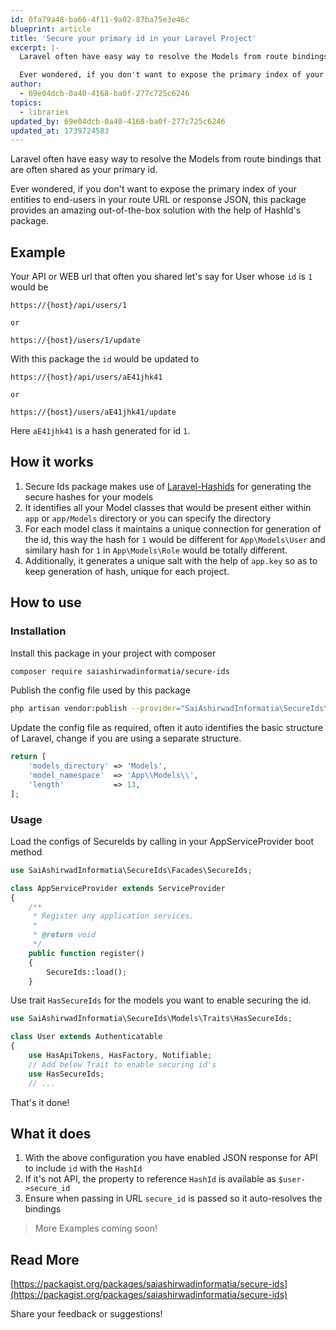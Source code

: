 ```yaml
---
id: 0fa79a48-ba66-4f11-9a02-87ba75e3e46c
blueprint: article
title: 'Secure your primary id in your Laravel Project'
excerpt: |-
  Laravel often have easy way to resolve the Models from route bindings that are often shared as your primary id.

  Ever wondered, if you don't want to expose the primary index of your entities to end-users in your route URL or response JSON, this package provides an amazing out-of-the-box solution with the help of HashId's package.
author:
  - 69e04dcb-0a40-4168-ba0f-277c725c6246
topics:
  - libraries
updated_by: 69e04dcb-0a40-4168-ba0f-277c725c6246
updated_at: 1739724583
---
```

Laravel often have easy way to resolve the Models from route bindings that are often shared as your primary id.

Ever wondered, if you don't want to expose the primary index of your entities to end-users in your route URL or response JSON, this package provides an amazing out-of-the-box solution with the help of HashId's package.

## Example

Your API or WEB url that often you shared let's say for User whose `id` is `1` would be

```
https://{host}/api/users/1

or

https://{host}/users/1/update
```

With this package the `id` would be updated to

```
https://{host}/api/users/aE41jhk41

or

https://{host}/users/aE41jhk41/update
```

Here `aE41jhk41` is a hash generated for id `1`.
## How it works

1. Secure Ids package makes use of [Laravel-Hashids](https://github.com/vinkla/laravel-hashids) for generating the secure hashes for your models
2. It identifies all your Model classes that would be present either within `app` or `app/Models` directory or you can specify the directory
3. For each model class it maintains a unique connection for generation of the id, this way the hash for `1` would be different for `App\Models\User` and similary hash for `1` in `App\Models\Role` would be totally different.
4. Additionally, it generates a unique salt with the help of `app.key` so as to keep generation of hash, unique for each project.

## How to use

### Installation

Install this package in your project with composer

```bash
composer require saiashirwadinformatia/secure-ids
```

Publish the config file used by this package

```bash
php artisan vendor:publish --provider="SaiAshirwadInformatia\SecureIds\SecureIdsServiceProvider"
```

Update the config file as required, often it auto identifies the basic structure of Laravel, change if you are using a separate structure.

```php
return [
    'models_directory' => 'Models',
    'model_namespace'  => 'App\\Models\\',
    'length'           => 13,
];
```

### Usage

Load the configs of SecureIds by calling in your AppServiceProvider boot method

```php
use SaiAshirwadInformatia\SecureIds\Facades\SecureIds;

class AppServiceProvider extends ServiceProvider
{
    /**
     * Register any application services.
     *
     * @return void
     */
    public function register()
    {
        SecureIds::load();
    }
```

Use trait `HasSecureIds` for the models you want to enable securing the id.

```php
use SaiAshirwadInformatia\SecureIds\Models\Traits\HasSecureIds;

class User extends Authenticatable
{
    use HasApiTokens, HasFactory, Notifiable;
    // Add below Trait to enable securing id's
    use HasSecureIds;
    // ...
```

That's it done!

## What it does

1. With the above configuration you have enabled JSON response for API to include `id` with the `HashId`
2. If it's not API, the property to reference `HashId` is available as `$user->secure_id`
3. Ensure when passing in URL `secure_id` is passed so it auto-resolves the bindings

> More Examples coming soon!
## Read More

[https://packagist.org/packages/saiashirwadinformatia/secure-ids](https://packagist.org/packages/saiashirwadinformatia/secure-ids)

Share your feedback or suggestions!